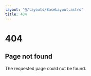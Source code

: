 ```yaml
---
layout: "@/layouts/BaseLayout.astro"
title: 404
---
```


# 404

## Page not found

The requested page could not be found.

